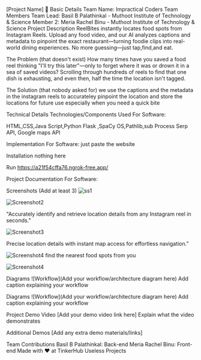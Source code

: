 [Project Name] 🎯
Basic Details
Team Name: Impractical Coders
Team Members
Team Lead: Basil B Palathinkal - Muthoot Institute of Technology & Science
Member 2: Meria Rachel Binu - Muthoot Institute of Technology & Science
Project Description
ReelBites instantly locates food spots from Instagram Reels. Upload any food video, and our AI analyzes captions and metadata to pinpoint the exact restaurant—turning foodie clips into real-world dining experiences. No more guessing—just tap,find,and eat. 

The Problem (that doesn't exist)
How many times have you saved a food reel thinking "I'll try this later"—only to forget where it was or drown it in a sea of saved videos? Scrolling through hundreds of reels to find that one dish is exhausting, and even then, half the time the location isn't tagged.

The Solution (that nobody asked for)
we use the captions and the metadata in the instagram reels to accurateley pinpoint the location and store the locations for future use especially when you need a quick bite

Technical Details
Technologies/Components Used
For Software:

HTML,CSS,Java Script,Python
Flask ,SpaCy
OS,Pathlib,sub Process
Serp API, Google maps API
    
Implementation
For Software:
just paste the website 

Installation
nothing here


Run
https://a21f54cffa76.ngrok-free.app/

Project Documentation
For Software:

Screenshots (Add at least 3)
![ss1](https://drive.google.com/uc?export=view&id=1YGO5Os-xu16JklGm-jidV7lP3o_A2G_6)

![Screenshot2](https://drive.google.com/uc?export=view&id=15xDkLgl0cE8y2nP6e7NuciTz_xntdiLk)

"Accurately identify and retrieve location details from any Instagram reel in seconds."

![Screenshot3]([https://drive.google.com/uc?export=view&id=10apaJ99SI22lNRme-VWCIkn3oOxWcEhf](https://drive.google.com/file/d/10apaJ99SI22lNRme-VWCIkn3oOxWcEhf/view?usp=sharing))

Precise location details with instant map access for effortless navigation."

![Screenshot4](https://drive.google.com/uc?export=view&id=1PTITWsOIepIqQ3BI67Q9VR-JqAULnU-3)
find the nearest food spots from you 

![Screenshot4](https://drive.google.com/uc?export=view&id=1YohLfm6gpeZKtuGaDUksjz-AFG3RtrSu)

Diagrams
![Workflow](Add your workflow/architecture diagram here) Add caption explaining your workflow

Diagrams
![Workflow](Add your workflow/architecture diagram here) Add caption explaining your workflow


Project Demo
Video
[Add your demo video link here] Explain what the video demonstrates

Additional Demos
[Add any extra demo materials/links]

Team Contributions
Basil B Palathinkal: Back-end
Meria Rachel Binu: Front-end
Made with ❤️ at TinkerHub Useless Projects
